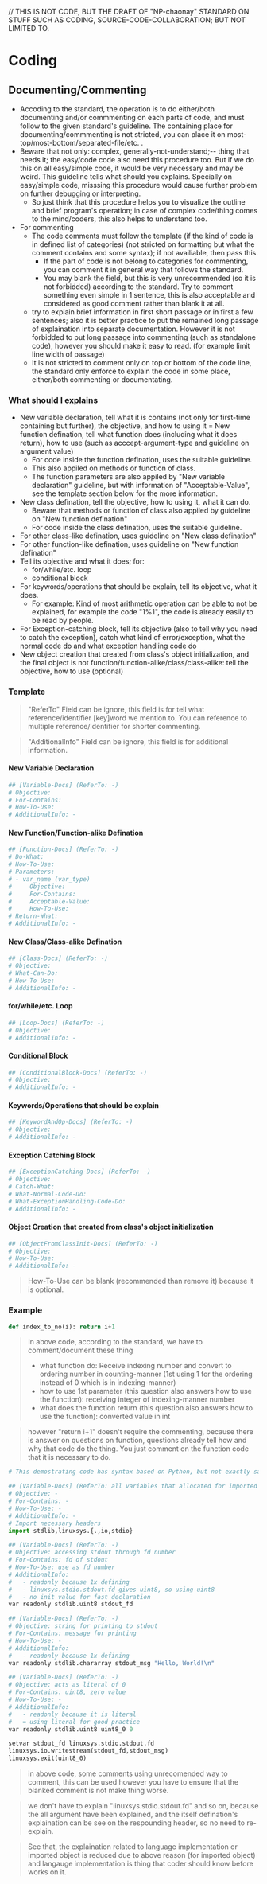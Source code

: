 // THIS IS NOT CODE, BUT THE DRAFT OF "NP-chaonay" STANDARD ON STUFF SUCH AS CODING, SOURCE-CODE-COLLABORATION; BUT NOT LIMITED TO.

# Coding
## Documenting/Commenting
- Accoding to the standard, the operation is to do either/both documenting and/or commmenting on each parts of code, and must follow to the given standard's guideline. The containing place for documenting/commmenting is not stricted, you can place it on most-top/most-bottom/separated-file/etc. .
- Beware that not only: complex, generally-not-understand;-- thing that needs it; the easy/code code also need this procedure too. But if we do this on all easy/simple code, it would be very necessary and may be weird. This guideline tells what should you explains. Specially on easy/simple code, misssing this procedure would cause further problem on further debugging or interpreting.
	- So just think that this procedure helps you to visualize the outline and brief program's operation; in case of complex code/thing comes to the mind/coders, this also helps to understand too.
- For commenting
	- The code comments must follow the template (if the kind of code is in defined list of categories) (not stricted on formatting but what the comment contains and some syntax); if not availiable, then pass this.
		- If the part of code is not belong to categories for commenting, you can comment it in general way that follows the standard.
		- You may blank the field, but this is very unrecommended (so it is not forbidded) according to the standard. Try to comment something even simple in 1 sentence, this is also acceptable and considered as good comment rather than blank it at all.
	- try to explain brief information in first short passage or in first a few sentences; also it is better practice to put the remained long passage of explaination into separate documentation. However it is not forbidded to put long passage into commenting (such as standalone code), however you should make it easy to read. (for example limit line width of passage)
	- It is not stricted to comment only on top or bottom of the code line, the standard only enforce to explain the code in some place, either/both commenting or documentating.
### What should I explains
- New variable declaration, tell what it is contains (not only for first-time containing but further), the objective, and how to using it
= New function defination, tell what function does (including what it does return), how to use (such as acccept-argument-type and guideline on argument value)
	- For code inside the function defination, uses the suitable guideline.
	- This also appiled on methods or function of class.
	- The function parameters are also appiled by "New variable declaration" guideline, but with information of "Acceptable-Value", see the template section below for the more information.
- New class defination, tell the objective, how to using it, what it can do.
	- Beware that methods or function of class also appiled by guideline on "New function defination"
	- For code inside the class defination, uses the suitable guideline.
- For other class-like defination, uses guideline on "New class defination"
- For other function-like defination, uses guideline on "New function defination"
- Tell its objective and what it does; for:
	- for/while/etc. loop
	- conditional block
- For keywords/operations that should be explain, tell its objective, what it does.
	- For example: Kind of most arithmetic operation can be able to not be explained, for example the code "1%1", the code is already easily to be read by people.
- For Exception-catching block, tell its objective (also to tell why you need to catch the exception), catch what kind of error/exception, what the normal code do and what exception handling code do
- New object creation that created from class's object initialization, and the final object is not function/function-alike/class/class-alike: tell the objective, how to use (optional)
### Template
> "ReferTo" Field can be ignore, this field is for tell what reference/identifier [key]word we mention to. You can reference to multiple reference/identifier for shorter commenting.

> "AdditionalInfo" Field can be ignore, this field is for additional information.
#### New Variable Declaration
```python
## [Variable-Docs] (ReferTo: -)
# Objective:
# For-Contains:
# How-To-Use:
# AdditionalInfo: -
```
#### New Function/Function-alike Defination
```python
## [Function-Docs] (ReferTo: -)
# Do-What:
# How-To-Use:
# Parameters:
# - var_name (var_type)
#     Objective:
#     For-Contains:
#     Acceptable-Value:
#     How-To-Use:
# Return-What:
# AdditionalInfo: -
```
#### New Class/Class-alike Defination
```python
## [Class-Docs] (ReferTo: -)
# Objective:
# What-Can-Do:
# How-To-Use:
# AdditionalInfo: -
```
#### for/while/etc. Loop
```python
## [Loop-Docs] (ReferTo: -)
# Objective:
# AdditionalInfo: -
```
#### Conditional Block
```python
## [ConditionalBlock-Docs] (ReferTo: -)
# Objective:
# AdditionalInfo: -
```
#### Keywords/Operations that should be explain
```python
## [KeywordAndOp-Docs] (ReferTo: -)
# Objective:
# AdditionalInfo: -
```
#### Exception Catching Block
```python
## [ExceptionCatching-Docs] (ReferTo: -)
# Objective:
# Catch-What:
# What-Normal-Code-Do:
# What-ExceptionHandling-Code-Do:
# AdditionalInfo: -
```
#### Object Creation that created from class's object initialization
```python
## [ObjectFromClassInit-Docs] (ReferTo: -)
# Objective:
# How-To-Use:
# AdditionalInfo: -
```
> How-To-Use can be blank (recommended than remove it) because it is optional.
### Example
```python
def index_to_no(i): return i+1
```
> In above code, according to the standard, we have to comment/document these thing
>	- what function do: Receive indexing number and convert to ordering number in counting-manner (1st using 1 for the ordering instead of 0 which is in indexing-manner)
>	- how to use 1st parameter (this question also answers how to use the function): receiving integer of indexing-manner number
>	- what does the function return (this question also answers how to use the function): converted value in int

> however "return i+1" doesn't require the commenting, because there is answer on questions on function, questions already tell how and why that code do the thing. You just comment on the function code that it is necessary to do.
```python
# This demostrating code has syntax based on Python, but not exactly same as Python code. This code's objective is to show how to apply the mentioned commenting standard on the simple code of program.

## [Variable-Docs] (ReferTo: all variables that allocated for imported headers)
# Objective: -
# For-Contains: -
# How-To-Use: -
# AdditionalInfo: -
# Import necessary headers
import stdlib,linuxsys.{.,io,stdio}

## [Variable-Docs] (ReferTo: -)
# Objective: accessing stdout through fd number
# For-Contains: fd of stdout
# How-To-Use: use as fd number
# AdditionalInfo:
# 	- readonly because 1x defining
# 	- linuxsys.stdio.stdout.fd gives uint8, so using uint8
# 	- no init value for fast declaration
var readonly stdlib.uint8 stdout_fd

## [Variable-Docs] (ReferTo: -)
# Objective: string for printing to stdout
# For-Contains: message for printing
# How-To-Use: -
# AdditionalInfo:
# 	- readonly because 1x defining
var readonly stdlib.chararray stdout_msg "Hello, World!\n"

## [Variable-Docs] (ReferTo: -)
# Objective: acts as literal of 0
# For-Contains: uint8, zero value
# How-To-Use: -
# AdditionalInfo:
# 	- readonly because it is literal
# 	= using literal for good practice
var readonly stdlib.uint8 uint8_0 0

setvar stdout_fd linuxsys.stdio.stdout.fd
linuxsys.io.writestream(stdout_fd,stdout_msg)
linuxsys.exit(uint8_0)
```
> in above code, some comments using unrecomended way to comment, this can be used however you have to ensure that the blanked comment is not make thing worse.

> we don't have to explain "linuxsys.stdio.stdout.fd" and so on, because the all argument have been explained, and the itself defination's explaination can be see on the respounding header, so no need to re-explain.

> See that, the explaination related to language implementation or imported object is reduced due to above reason (for imported object) and langauge implementation is thing that coder should know before works on it.